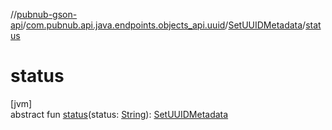 //[pubnub-gson-api](../../../index.md)/[com.pubnub.api.java.endpoints.objects_api.uuid](../index.md)/[SetUUIDMetadata](index.md)/[status](status.md)

# status

[jvm]\
abstract fun [status](status.md)(status: [String](https://docs.oracle.com/javase/8/docs/api/java/lang/String.html)): [SetUUIDMetadata](index.md)

